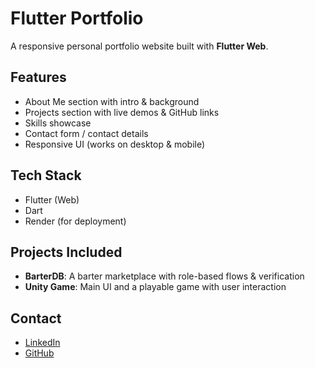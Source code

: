 # Flutter Portfolio

A responsive personal portfolio website built with **Flutter Web**.

## Features
- About Me section with intro & background
- Projects section with live demos & GitHub links
- Skills showcase
- Contact form / contact details
- Responsive UI (works on desktop & mobile)

## Tech Stack
- Flutter (Web)
- Dart
- Render (for deployment)

## Projects Included
- **BarterDB**: A barter marketplace with role-based flows & verification  
- **Unity Game**: Main UI and a playable game with user interaction   

## Contact
- [LinkedIn](https://www.linkedin.com/in/shrutidebnath224/)  
- [GitHub](https://github.com/shruti-246)  

